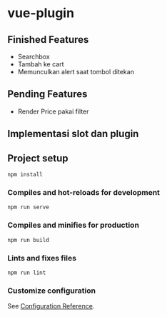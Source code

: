# vue-plugin

## Finished Features
- Searchbox
- Tambah ke cart
- Memunculkan alert saat tombol ditekan

## Pending Features
- Render Price pakai filter

## Implementasi slot dan plugin

## Project setup
```
npm install
```

### Compiles and hot-reloads for development
```
npm run serve
```

### Compiles and minifies for production
```
npm run build
```

### Lints and fixes files
```
npm run lint
```

### Customize configuration
See [Configuration Reference](https://cli.vuejs.org/config/).

